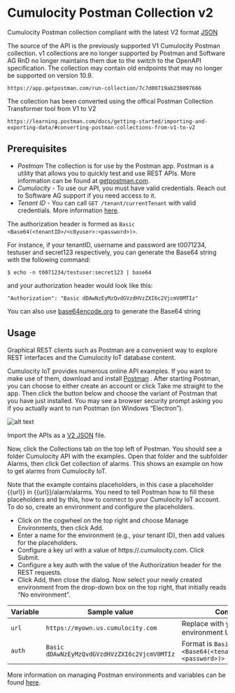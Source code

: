 # Cumulocity Postman Collection v2
Cumulocity Postman collection compliant with the latest V2 format [JSON](https://github.com/AdeelChohan/cumulocity-postmanv2/blob/main/V2-%20Cumulocity_API.postman_collection.json)

The source of the API is the previously supported V1 Cumulocity Postman collection. v1 collections are no longer supported by Postman and Software AG RnD no longer maintains them due to the switch to the OpenAPI specification. The collection may contain old endpoints that may no longer be supported on version 10.9. 

`https://app.getpostman.com/run-collection/7c7d00719ab238097686`

The collection has been converted using the offical Postman Collection Transformer tool from V1 to V2

`https://learning.postman.com/docs/getting-started/importing-and-exporting-data/#converting-postman-collections-from-v1-to-v2`

## Prerequisites

- *Postman* The collection is for use by the Postman app. Postman is a utility that allows you to quickly test and use REST APIs. More information can be found at [getpostman.com](https://www.getpostman.com/).
- *Cumulocity* - To use our API, you must have valid credentials. Reach out to Software AG support if you need access to it. 
- *Tenant ID* - You can call `GET /tenant/currentTenant` with valid credentials. More information [here](http://cumulocity.com/api/#section/Authentication).

The authorization header is formed as `Basic <Base64(<tenantID>/<c8yuser>:<password>)>`.  
  
For instance, if your tenantID, username and password are t0071234, testuser and secret123 respectively, you can generate the Base64 string with the following command:
  
`$ echo -n t0071234/testuser:secret123 | base64`

and your authorization header would look like this:

` "Authorization": "Basic dDAwNzEyMzQvdGVzdHVzZXI6c2VjcmV0MTIz" `

You can also use  [base64encode.org](https://www.base64encode.org) to generate the Base64 string



## Usage
Graphical REST clients such as Postman are a convenient way to explore REST interfaces and the Cumulocity IoT database content.

Cumulocity IoT provides numerous online API examples. If you want to make use of them, download and install  [Postman](https://www.postman.com) . After starting Postman, you can choose to either create an account or click Take me straight to the app. Then click the button below and choose the variant of Postman that you have just installed. You may see a browser security prompt asking you if you actually want to run Postman (on Windows “Electron”).

![alt text](https://cumulocity.com/guides/images/rest/postman.png)

Import the APIs as a [V2 JSON](https://github.com/AdeelChohan/cumulocity-postmanv2/blob/main/V2-%20Cumulocity_API.postman_collection.json) file.

Now, click the Collections tab on the top left of Postman. You should see a folder Cumulocity API with the examples. Open that folder and the subfolder Alarms, then click Get collection of alarms. This shows an example on how to get alarms from Cumulocity IoT.

Note that the example contains placeholders, in this case a placeholder {{url}} in {{url}}/alarm/alarms. You need to tell Postman how to fill these placeholders and by this, how to connect to your Cumulocity IoT account. To do so, create an environment and configure the placeholders.

- Click on the cogwheel on the top right and choose Manage Environments, then click Add.
- Enter a name for the environment (e.g., your tenant ID), then add values for the placeholders.
- Configure a key url with a value of https://<yourTenant>.cumulocity.com. Click Submit.
- Configure a key auth with the value of the Authorization header for the REST requests.
- Click Add, then close the dialog. Now select your newly created environment from the drop-down box on the top right, that initially reads “No environment”.


|Variable  |Sample value               |Comments          
|----------|----------------------------|---------------
|`url` | `https://myown.us.cumulocity.com` |Replace with your own environment URL               
|`auth`|`Basic dDAwNzEyMzQvdGVzdHVzZXI6c2VjcmV0MTIz` |     Format is `Basic <Base64(<tenantID>/<c8yuser>:<password>)>`

More information on managing Postman environments and variables can be found [here](https://www.getpostman.com/docs/v6/postman/environments_and_globals/variables).

